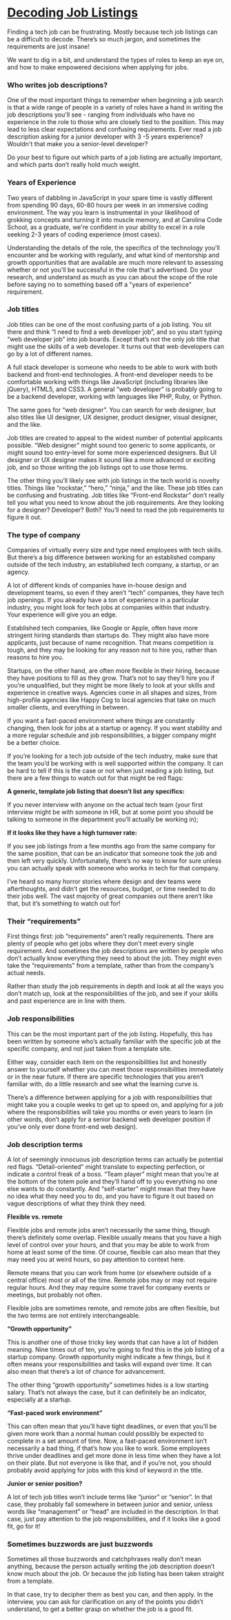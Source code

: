 # [Decoding Job Listings](https://skillcrush.com/2015/10/20/10-tips-for-decoding-tech-job-listings/)

Finding a tech job can be frustrating. Mostly because tech job listings can be a difficult to decode. There’s so much jargon, and sometimes the requirements are just insane!

We want to dig in a bit, and understand the types of roles to keep an eye on, and how to make empowered decisions when applying for jobs.

### Who writes job descriptions?

One of the most important things to remember when beginning a job search is that a wide range of people in a variety of roles have a hand in writing the job descriptions you'll see - ranging from individuals who have no experience in the role to those who are closely tied to the position. This may lead to less clear expectations and confusing requirements. Ever read a job description asking for a junior developer with 3 -5 years experience? Wouldn't that make you a senior-level developer?

Do your best to figure out which parts of a job listing are actually important, and which parts don’t really hold much weight.

### Years of Experience

Two years of dabbling in JavaScript in your spare time is vastly different from spending 90 days, 60-80 hours per week in an immersive coding environment. The way you learn is instrumental in your likelihood of grokking concepts and turning it into muscle memory, and at Carolina Code School, as a graduate, we're confident in your ability to excel in a role seeking 2-3 years of coding experience (most cases).

Understanding the details of the role, the specifics of the technology you'll encounter and be working with regularly, and what kind of mentorship and growth opportunities that are available are much more relevant to assessing whether or not you'll be successful in the role that's advertised. Do your research, and understand as much as you can about the scope of the role before saying no to something based off a "years of experience" requirement.

### Job titles

Job titles can be one of the most confusing parts of a job listing. You sit there and think “I need to find a web developer job”, and so you start typing “web developer job” into job boards. Except that’s not the only job title that might use the skills of a web developer. It turns out that web developers can go by a lot of different names.

A full stack developer is someone who needs to be able to work with both backend and front-end technologies. A front-end developer needs to be comfortable working with things like JavaScript (including libraries like jQuery), HTML5, and CSS3. A general “web developer” is probably going to be a backend developer, working with languages like PHP, Ruby, or Python.

The same goes for “web designer”. You can search for web designer, but also titles like UI designer, UX designer, product designer, visual designer, and the like.

Job titles are created to appeal to the widest number of potential applicants possible. “Web designer” might sound too generic to some applicants, or might sound too entry-level for some more experienced designers. But UI designer or UX designer makes it sound like a more advanced or exciting job, and so those writing the job listings opt to use those terms.

The other thing you’ll likely see with job listings in the tech world is novelty titles. Things like “rockstar,” “hero,” “ninja,” and the like. These job titles can be confusing and frustrating. Job titles like “Front-end Rockstar” don’t really tell you what you need to know about the job requirements. Are they looking for a designer? Developer? Both? You’ll need to read the job requirements to figure it out.

### The type of company

Companies of virtually every size and type need employees with tech skills. But there’s a big difference between working for an established company outside of the tech industry, an established tech company, a startup, or an agency.

A lot of different kinds of companies have in-house design and development teams, so even if they aren’t “tech” companies, they have tech job openings. If you already have a ton of experience in a particular industry, you might look for tech jobs at companies within that industry. Your experience will give you an edge.

Established tech companies, like Google or Apple, often have more stringent hiring standards than startups do. They might also have more applicants, just because of name recognition. That means competition is tough, and they may be looking for any reason not to hire you, rather than reasons to hire you.

Startups, on the other hand, are often more flexible in their hiring, because they have positions to fill as they grow. That’s not to say they’ll hire you if you’re unqualified, but they might be more likely to look at your skills and experience in creative ways. Agencies come in all shapes and sizes, from high-profile agencies like Happy Cog to local agencies that take on much smaller clients, and everything in between.

If you want a fast-paced environment where things are constantly changing, then look for jobs at a startup or agency. If you want stability and a more regular schedule and job responsibilities, a bigger company might be a better choice.

If you’re looking for a tech job outside of the tech industry, make sure that the team you’d be working with is well supported within the company. It can be hard to tell if this is the case or not when just reading a job listing, but there are a few things to watch out for that might be red flags:

**A generic, template job listing that doesn’t list any specifics:**

If you never interview with anyone on the actual tech team (your first interview might be with someone in HR, but at some point you should be talking to someone in the department you’ll actually be working in);

**If it looks like they have a high turnover rate:**

If you see job listings from a few months ago from the same company for the same position, that can be an indicator that someone took the job and then left very quickly. Unfortunately, there’s no way to know for sure unless you can actually speak with someone who works in tech for that company.

I’ve heard so many horror stories where design and dev teams were afterthoughts, and didn’t get the resources, budget, or time needed to do their jobs well. The vast majority of great companies out there aren’t like that, but it’s something to watch out for!

### Their “requirements”

First things first: job “requirements” aren’t really requirements. There are plenty of people who get jobs where they don’t meet every single requirement. And sometimes the job descriptions are written by people who don’t actually know everything they need to about the job. They might even take the “requirements” from a template, rather than from the company’s actual needs.

Rather than study the job requirements in depth and look at all the ways you don’t match up, look at the responsibilities of the job, and see if your skills and past experience are in line with them.

### Job responsibilities

This can be the most important part of the job listing. Hopefully, this has been written by someone who’s actually familiar with the specific job at the specific company, and not just taken from a template site.

Either way, consider each item on the responsibilities list and honestly answer to yourself whether you can meet those responsibilities immediately or in the near future. If there are specific technologies that you aren’t familiar with, do a little research and see what the learning curve is.

There’s a difference between applying for a job with responsibilities that might take you a couple weeks to get up to speed on, and applying for a job where the responsibilities will take you months or even years to learn (in other words, don’t apply for a senior backend web developer position if you’ve only ever done front-end web design).

### Job description terms

A lot of seemingly innocuous job description terms can actually be potential red flags. “Detail-oriented” might translate to expecting perfection, or indicate a control freak of a boss. “Team player” might mean that you’re at the bottom of the totem pole and they’ll hand off to you everything no one else wants to do constantly. And “self-starter” might mean that they have no idea what they need you to do, and you have to figure it out based on vague descriptions of what they think they need.

**Flexible vs. remote**

Flexible jobs and remote jobs aren’t necessarily the same thing, though there’s definitely some overlap. Flexible usually means that you have a high level of control over your hours, and that you may be able to work from home at least some of the time. Of course, flexible can also mean that they may need you at weird hours, so pay attention to context here.

Remote means that you can work from home (or elsewhere outside of a central office) most or all of the time. Remote jobs may or may not require regular hours. And they may require some travel for company events or meetings, but probably not often.

Flexible jobs are sometimes remote, and remote jobs are often flexible, but the two terms are not entirely interchangeable.

**“Growth opportunity”**

This is another one of those tricky key words that can have a lot of hidden meaning. Nine times out of ten, you’re going to find this in the job listing of a startup company. Growth opportunity might indicate a few things, but it often means your responsibilities and tasks will expand over time. It can also mean that there’s a lot of chance for advancement.

The other thing “growth opportunity” sometimes hides is a low starting salary. That’s not always the case, but it can definitely be an indicator, especially at a startup.

**“Fast-paced work environment”**

This can often mean that you’ll have tight deadlines, or even that you’ll be given more work than a normal human could possibly be expected to complete in a set amount of time. Now, a fast-paced environment isn’t necessarily a bad thing, if that’s how you like to work. Some employees thrive under deadlines and get more done in less time when they have a lot on their plate. But not everyone is like that, and if you’re not, you should probably avoid applying for jobs with this kind of keyword in the title.

**Junior or senior position?**

A lot of tech job titles won’t include terms like “junior” or “senior”. In that case, they probably fall somewhere in between junior and senior, unless words like “management” or “head” are included in the description. In that case, just pay attention to the job responsibilities, and if it looks like a good fit, go for it!

### Sometimes buzzwords are just buzzwords

Sometimes all those buzzwords and catchphrases really don’t mean anything, because the person actually writing the job description doesn’t know much about the job. Or because the job listing has been taken straight from a template.

In that case, try to decipher them as best you can, and then apply. In the interview, you can ask for clarification on any of the points you didn’t understand, to get a better grasp on whether the job is a good fit.
